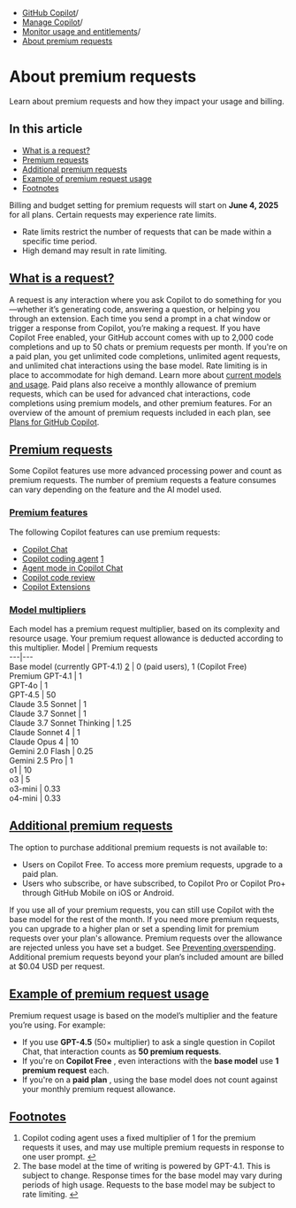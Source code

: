   * [GitHub Copilot](https://docs.github.com/en/copilot "GitHub Copilot")/
  * [Manage Copilot](https://docs.github.com/en/copilot/managing-copilot "Manage Copilot")/
  * [Monitor usage and entitlements](https://docs.github.com/en/copilot/managing-copilot/monitoring-usage-and-entitlements "Monitor usage and entitlements")/
  * [About premium requests](https://docs.github.com/en/copilot/managing-copilot/monitoring-usage-and-entitlements/about-premium-requests "About premium requests")


# About premium requests
Learn about premium requests and how they impact your usage and billing.
## In this article
  * [What is a request?](https://docs.github.com/en/copilot/managing-copilot/monitoring-usage-and-entitlements/about-premium-requests#what-is-a-request)
  * [Premium requests](https://docs.github.com/en/copilot/managing-copilot/monitoring-usage-and-entitlements/about-premium-requests#premium-requests)
  * [Additional premium requests](https://docs.github.com/en/copilot/managing-copilot/monitoring-usage-and-entitlements/about-premium-requests#additional-premium-requests)
  * [Example of premium request usage](https://docs.github.com/en/copilot/managing-copilot/monitoring-usage-and-entitlements/about-premium-requests#example-of-premium-request-usage)
  * [Footnotes](https://docs.github.com/en/copilot/managing-copilot/monitoring-usage-and-entitlements/about-premium-requests#footnote-label)


Billing and budget setting for premium requests will start on **June 4, 2025** for all plans.
Certain requests may experience rate limits.
  * Rate limits restrict the number of requests that can be made within a specific time period.
  * High demand may result in rate limiting.


## [What is a request?](https://docs.github.com/en/copilot/managing-copilot/monitoring-usage-and-entitlements/about-premium-requests#what-is-a-request)
A request is any interaction where you ask Copilot to do something for you—whether it’s generating code, answering a question, or helping you through an extension. Each time you send a prompt in a chat window or trigger a response from Copilot, you’re making a request.
If you have Copilot Free enabled, your GitHub account comes with up to 2,000 code completions and up to 50 chats or premium requests per month.
If you're on a paid plan, you get unlimited code completions, unlimited agent requests, and unlimited chat interactions using the base model. Rate limiting is in place to accommodate for high demand. Learn more about [current models and usage](https://docs.github.com/en/copilot/about-github-copilot/plans-for-github-copilot).
Paid plans also receive a monthly allowance of premium requests, which can be used for advanced chat interactions, code completions using premium models, and other premium features. For an overview of the amount of premium requests included in each plan, see [Plans for GitHub Copilot](https://docs.github.com/en/copilot/about-github-copilot/subscription-plans-for-github-copilot#comparing-copilot-plans).
## [Premium requests](https://docs.github.com/en/copilot/managing-copilot/monitoring-usage-and-entitlements/about-premium-requests#premium-requests)
Some Copilot features use more advanced processing power and count as premium requests. The number of premium requests a feature consumes can vary depending on the feature and the AI model used.
### [Premium features](https://docs.github.com/en/copilot/managing-copilot/monitoring-usage-and-entitlements/about-premium-requests#premium-features)
The following Copilot features can use premium requests:
  * [Copilot Chat](https://docs.github.com/en/copilot/using-github-copilot/copilot-chat)
  * [Copilot coding agent](https://docs.github.com/en/copilot/using-github-copilot/coding-agent/about-assigning-tasks-to-copilot) [1](https://docs.github.com/en/copilot/managing-copilot/monitoring-usage-and-entitlements/about-premium-requests#user-content-fn-1)
  * [Agent mode in Copilot Chat](https://docs.github.com/en/copilot/using-github-copilot/copilot-chat/asking-github-copilot-questions-in-your-ide#copilot-edits)
  * [Copilot code review](https://docs.github.com/en/copilot/using-github-copilot/code-review/using-copilot-code-review)
  * [Copilot Extensions](https://docs.github.com/en/copilot/building-copilot-extensions/about-building-copilot-extensions)


### [Model multipliers](https://docs.github.com/en/copilot/managing-copilot/monitoring-usage-and-entitlements/about-premium-requests#model-multipliers)
Each model has a premium request multiplier, based on its complexity and resource usage. Your premium request allowance is deducted according to this multiplier.
Model | Premium requests  
---|---  
Base model (currently GPT-4.1) [2](https://docs.github.com/en/copilot/managing-copilot/monitoring-usage-and-entitlements/about-premium-requests#user-content-fn-2) | 0 (paid users), 1 (Copilot Free)  
Premium GPT-4.1 | 1  
GPT-4o | 1  
GPT-4.5 | 50  
Claude 3.5 Sonnet | 1  
Claude 3.7 Sonnet | 1  
Claude 3.7 Sonnet Thinking | 1.25  
Claude Sonnet 4 | 1  
Claude Opus 4 | 10  
Gemini 2.0 Flash | 0.25  
Gemini 2.5 Pro | 1  
o1 | 10  
o3 | 5  
o3-mini | 0.33  
o4-mini | 0.33  
## [Additional premium requests](https://docs.github.com/en/copilot/managing-copilot/monitoring-usage-and-entitlements/about-premium-requests#additional-premium-requests)
The option to purchase additional premium requests is not available to:
  * Users on Copilot Free. To access more premium requests, upgrade to a paid plan.
  * Users who subscribe, or have subscribed, to Copilot Pro or Copilot Pro+ through GitHub Mobile on iOS or Android.


If you use all of your premium requests, you can still use Copilot with the base model for the rest of the month. If you need more premium requests, you can upgrade to a higher plan or set a spending limit for premium requests over your plan's allowance. Premium requests over the allowance are rejected unless you have set a budget. See [Preventing overspending](https://docs.github.com/en/billing/managing-your-billing/preventing-overspending).
Additional premium requests beyond your plan’s included amount are billed at $0.04 USD per request.
## [Example of premium request usage](https://docs.github.com/en/copilot/managing-copilot/monitoring-usage-and-entitlements/about-premium-requests#example-of-premium-request-usage)
Premium request usage is based on the model’s multiplier and the feature you’re using. For example:
  * If you use **GPT-4.5** (50× multiplier) to ask a single question in Copilot Chat, that interaction counts as **50 premium requests**.
  * If you're on **Copilot Free** , even interactions with the **base model** use **1 premium request** each.
  * If you're on a **paid plan** , using the base model does not count against your monthly premium request allowance.


## [Footnotes](https://docs.github.com/en/copilot/managing-copilot/monitoring-usage-and-entitlements/about-premium-requests#footnote-label)
  1. Copilot coding agent uses a fixed multiplier of 1 for the premium requests it uses, and may use multiple premium requests in response to one user prompt. [↩](https://docs.github.com/en/copilot/managing-copilot/monitoring-usage-and-entitlements/about-premium-requests#user-content-fnref-1)
  2. The base model at the time of writing is powered by GPT-4.1. This is subject to change. Response times for the base model may vary during periods of high usage. Requests to the base model may be subject to rate limiting. [↩](https://docs.github.com/en/copilot/managing-copilot/monitoring-usage-and-entitlements/about-premium-requests#user-content-fnref-2)


